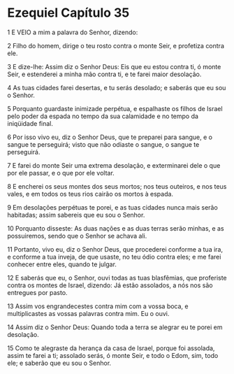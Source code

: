 # Ezequiel Capítulo 35

1	E VEIO a mim a palavra do Senhor, dizendo:

2	Filho do homem, dirige o teu rosto contra o monte Seir, e profetiza contra ele.

3	E dize-lhe: Assim diz o Senhor Deus: Eis que eu estou contra ti, ó monte Seir, e estenderei a minha mão contra ti, e te farei maior desolação.

4	As tuas cidades farei desertas, e tu serás desolado; e saberás que eu sou o Senhor.

5	Porquanto guardaste inimizade perpétua, e espalhaste os filhos de Israel pelo poder da espada no tempo da sua calamidade e no tempo da iniqüidade final.

6	Por isso vivo eu, diz o Senhor Deus, que te preparei para sangue, e o sangue te perseguirá; visto que não odiaste o sangue, o sangue te perseguirá.

7	E farei do monte Seir uma extrema desolação, e exterminarei dele o que por ele passar, e o que por ele voltar.

8	E encherei os seus montes dos seus mortos; nos teus outeiros, e nos teus vales, e em todos os teus rios cairão os mortos à espada.

9	Em desolações perpétuas te porei, e as tuas cidades nunca mais serão habitadas; assim sabereis que eu sou o Senhor.

10	Porquanto disseste: As duas nações e as duas terras serão minhas, e as possuiremos, sendo que o Senhor se achava ali.

11	Portanto, vivo eu, diz o Senhor Deus, que procederei conforme a tua ira, e conforme a tua inveja, de que usaste, no teu ódio contra eles; e me farei conhecer entre eles, quando te julgar.

12	E saberás que eu, o Senhor, ouvi todas as tuas blasfêmias, que proferiste contra os montes de Israel, dizendo: Já estão assolados, a nós nos são entregues por pasto.

13	Assim vos engrandecestes contra mim com a vossa boca, e multiplicastes as vossas palavras contra mim. Eu o ouvi.

14	Assim diz o Senhor Deus: Quando toda a terra se alegrar eu te porei em desolação.

15	Como te alegraste da herança da casa de Israel, porque foi assolada, assim te farei a ti; assolado serás, ó monte Seir, e todo o Edom, sim, todo ele; e saberão que eu sou o Senhor.

